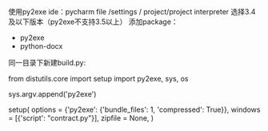 

使用py2exe
ide：pycharm
file /settings / project/project interpreter 选择3.4及以下版本（py2exe不支持3.5以上）
添加package： 
+ py2exe
+ python-docx


同一目录下新建build.py:


from distutils.core import setup
import py2exe, sys, os

sys.argv.append('py2exe')

setup(
    options = {'py2exe': {'bundle_files': 1, 'compressed': True}},
    windows = [{'script': "contract.py"}],
    zipfile = None,
)


